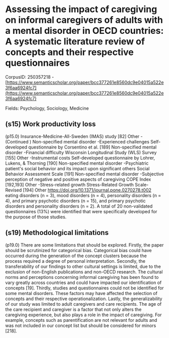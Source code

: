# Assessing the impact of caregiving on informal caregivers of adults with a mental disorder in OECD countries: A systematic literature review of concepts and their respective questionnaires

CorpusID: 250357218 - [https://www.semanticscholar.org/paper/bcc377261e8560dc9e04015a522e3f6aa6924fc7](https://www.semanticscholar.org/paper/bcc377261e8560dc9e04015a522e3f6aa6924fc7)

Fields: Psychology, Sociology, Medicine

## (s15) Work productivity loss
(p15.0) Insurance-Medicine-All-Sweden (IMAS) study [82] Other -(Continued ) Non-specified mental disorder -Experienced challenges Self-developed questionnaire by Corsentino et al. [189] Non-specified mental disorder -Financial difficulty Wisconsin Longitudinal Study (WLS) Survey [155] Other -Instrumental costs Self-developed questionnaire by Lohrer, Lukens, & Thorning [190] Non-specified mental disorder -Psychiatric patient's social behavior and its impact upon significant others Social Behavior Assessment Scale [191] Non-specified mental disorder -Subjective perception of negative and positive aspects of caregiving COPE Index [192,193] Other -Stress-related growth Stress-Related Growth Scale-Revised [194] Other https://doi.org/10.1371/journal.pone.0270278.t002  eating disorders (n = 3), mood disorders (n = 4), personality disorders (n = 4), and primary psychotic disorders (n = 15), and primary psychotic disorders and personality disorders (n = 2). A total of 20 non-validated questionnaires (13%) were identified that were specifically developed for the purpose of those studies.
## (s19) Methodological limitations
(p19.0) There are some limitations that should be explored. Firstly, the paper should be scrutinized for categorical bias. Categorical bias could have occurred during the generation of the concept clusters because the process required a degree of personal interpretation. Secondly, the transferability of our findings to other cultural settings is limited, due to the exclusion of non-English publications and non-OECD research. The cultural norms and perceptions concerning informal caregiving has been found to vary greatly across countries and could have impacted our identification of concepts [19]. Thirdly, studies and questionnaires could not be identified for some mental disorders. These factors may have affected the selection of concepts and their respective operationalization. Lastly, the generalizability of our study was limited to adult caregivers and care recipients. The age of the care recipient and caregiver is a factor that not only alters the caregiving experience, but also plays a role in the impact of caregiving. For example, concepts such as parentification are not relevant for adults and was not included in our concept list but should be considered for minors [218].

